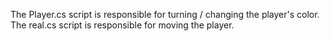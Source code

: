 The Player.cs script is responsible for turning / changing the player's color.<br>
 The real.cs script is responsible for moving the player.<br>
